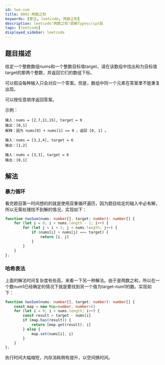 ```yaml
---
id: two-sum
title: 0001-两数之和
keywords: [算法, leetcode, 两数之和]
description: leetcode"两数之和"题解Typescript版
tags: [leetcode]
displayed_sidebar: leetcode
---
```


## 题目描述

给定一个整数数组nums和一个整数目标值target，请在该数组中找出和为目标值target的那两个整数，并返回它们的数组下标。

可以假设每种输入只会对应一个答案。但是，数组中同一个元素在答案里不能重复出现。

可以按任意顺序返回答案。

示例：

```plain
输入：nums = [2,7,11,15], target = 9
输出：[0,1]
解释：因为 nums[0] + nums[1] == 9 ，返回 [0, 1] 。
```

```plain
输入：nums = [3,2,4], target = 6
输出：[1,2]
```

```plain
输入：nums = [3,3], target = 6
输出：[0,1]
```

## 解法

### 暴力循环

看完题目第一时间想的的就是使用双重循环遍历，因为题目给定的输入中必有解，所以无需处理找不到解的情况，实现如下：

```typescript
function twoSum(nums: number[], target: number): number[] {
    for (let i = 0; i < nums.length - 1; i++) {
        for (let j = i + 1; j < nums.length; j++) {
            if (nums[i] + nums[j] === target) {
                return [i, j]
            }
        }
    }
};
```

### 哈希表法

上面的解法时间复杂度有些高，来看一下另一种解法。由于是两数之和，所以在一个数num1已经确定的情况下就是要找到另一个值为target-num1的数。实现如下：

```typescript
function twoSum(nums: number[], target: number): number[] {
    const map = new Map<number, number>()
    for (let i = 0; i < nums.length; i++) {
        const result = target - nums[i]
        if (map.has(result)) {
            return [map.get(result), i]
        } else {
            map.set(nums[i], i)
        }
    }
};
```

执行时间大幅缩短，内存消耗稍有提升，以空间换时间。
